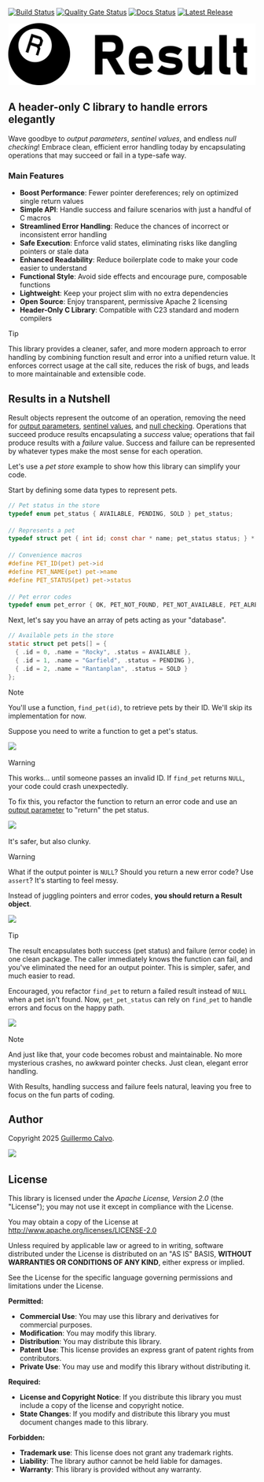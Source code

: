 
[![Build Status][BADGE_BUILD_STATUS]][BUILD_STATUS]
[![Quality Gate Status][BADGE_QUALITY_GATE]][QUALITY_GATE]
[![Docs Status][BADGE_DOCS_STATUS]][DOCS]
[![Latest Release][BADGE_LATEST_RELEASE]][LATEST_RELEASE]

![Result Library][LOGO]


## A header-only C library to handle errors elegantly

Wave goodbye to *output parameters*, *sentinel values*, and endless *null checking*! Embrace clean, efficient error
handling today by encapsulating operations that may succeed or fail in a type-safe way.

### Main Features

- **Boost Performance**: Fewer pointer dereferences; rely on optimized single return values
- **Simple API**: Handle success and failure scenarios with just a handful of C macros
- **Streamlined Error Handling**: Reduce the chances of incorrect or inconsistent error handling
- **Safe Execution**: Enforce valid states, eliminating risks like dangling pointers or stale data
- **Enhanced Readability**: Reduce boilerplate code to make your code easier to understand
- **Functional Style**: Avoid side effects and encourage pure, composable functions
- **Lightweight**: Keep your project slim with no extra dependencies
- **Open Source**: Enjoy transparent, permissive Apache 2 licensing
- **Header-Only C Library**: Compatible with C23 standard and modern compilers

> [!TIP]
> This library provides a cleaner, safer, and more modern approach to error handling by combining function result and
> error into a unified return value. It enforces correct usage at the call site, reduces the risk of bugs, and leads to
> more maintainable and extensible code.


## Results in a Nutshell

Result objects represent the outcome of an operation, removing the need for [output parameters][OUTPUT_PARAMETERS],
[sentinel values][SENTINEL_VALUE], and [null checking][NULL_CHECKING]. Operations that succeed produce results
encapsulating a *success* value; operations that fail produce results with a *failure* value. Success and failure can be
represented by whatever types make the most sense for each operation.

Let's use a *pet store* example to show how this library can simplify your code.

Start by defining some data types to represent pets.

```c
// Pet status in the store
typedef enum pet_status { AVAILABLE, PENDING, SOLD } pet_status;

// Represents a pet
typedef struct pet { int id; const char * name; pet_status status; } * Pet;

// Convenience macros
#define PET_ID(pet) pet->id
#define PET_NAME(pet) pet->name
#define PET_STATUS(pet) pet->status

// Pet error codes
typedef enum pet_error { OK, PET_NOT_FOUND, PET_NOT_AVAILABLE, PET_ALREADY_SOLD } pet_error;
```

Next, let's say you have an array of pets acting as your "database".

```c
// Available pets in the store
static struct pet pets[] = {
  { .id = 0, .name = "Rocky", .status = AVAILABLE },
  { .id = 1, .name = "Garfield", .status = PENDING },
  { .id = 2, .name = "Rantanplan", .status = SOLD }
};
```

> [!NOTE]
> You'll use a function, `find_pet(id)`, to retrieve pets by their ID. We'll skip its implementation for now.

Suppose you need to write a function to get a pet's status.

![][EXAMPLE_EARLY_ATTEMPT]

> [!WARNING]
> This works... until someone passes an invalid ID. If `find_pet` returns `NULL`, your code could crash unexpectedly.

To fix this, you refactor the function to return an error code and use an [output parameter][OUTPUT_PARAMETERS] to
"return" the pet status.

![][EXAMPLE_USING_POINTERS]

It's safer, but also clunky.

> [!WARNING]
> What if the output pointer is `NULL`? Should you return a new error code? Use `assert`? It's starting to feel messy.

Instead of juggling pointers and error codes, **you should return a Result object**.

![][EXAMPLE_USING_RESULTS]

> [!TIP]
> The result encapsulates both success (pet status) and failure (error code) in one clean package. The caller
> immediately knows the function can fail, and you've eliminated the need for an output pointer. This is simpler, safer,
> and much easier to read.

Encouraged, you refactor `find_pet` to return a failed result instead of `NULL` when a pet isn't found. Now,
`get_pet_status` can rely on `find_pet` to handle errors and focus on the happy path.

![][EXAMPLE_EMBRACING_RESULTS]

> [!NOTE]
> And just like that, your code becomes robust and maintainable. No more mysterious crashes, no awkward pointer checks.
> Just clean, elegant error handling.

With Results, handling success and failure feels natural, leaving you free to focus on the fun parts of coding.


## Author

Copyright 2025 [Guillermo Calvo][AUTHOR].

[![][GUILLERMO_IMAGE]][GUILLERMO]


## License

This library is licensed under the *Apache License, Version 2.0* (the "License");
you may not use it except in compliance with the License.

You may obtain a copy of the License at <http://www.apache.org/licenses/LICENSE-2.0>

Unless required by applicable law or agreed to in writing, software distributed under the License
is distributed on an "AS IS" BASIS, **WITHOUT WARRANTIES OR CONDITIONS OF ANY KIND**, either express or implied.

See the License for the specific language governing permissions and limitations under the License.


**Permitted:**

- **Commercial Use**: You may use this library and derivatives for commercial purposes.
- **Modification**: You may modify this library.
- **Distribution**: You may distribute this library.
- **Patent Use**: This license provides an express grant of patent rights from contributors.
- **Private Use**: You may use and modify this library without distributing it.

**Required:**

- **License and Copyright Notice**: If you distribute this library you must include a copy of the license and copyright
  notice.
- **State Changes**: If you modify and distribute this library you must document changes made to this library.

**Forbidden:**

- **Trademark use**: This license does not grant any trademark rights.
- **Liability**: The library author cannot be held liable for damages.
- **Warranty**: This library is provided without any warranty.


[AUTHOR]:                       https://github.com/guillermocalvo/
[BADGE_BUILD_STATUS]:           https://github.com/guillermocalvo/resultlib/workflows/Build/badge.svg
[BADGE_DOCS_STATUS]:            https://github.com/guillermocalvo/resultlib/workflows/Docs/badge.svg
[BADGE_LATEST_RELEASE]:         https://img.shields.io/github/v/release/guillermocalvo/resultlib
[BADGE_QUALITY_GATE]:           https://sonarcloud.io/api/project_badges/measure?project=guillermocalvo_resultlib&metric=alert_status
[BUILD_STATUS]:                 https://github.com/guillermocalvo/resultlib/actions?query=workflow%3ABuild
[COMPOUND_LITERALS]:            https://gcc.gnu.org/onlinedocs/gcc-3.3/gcc/Compound-Literals.html
[DESIGNATED_INITIALIZERS]:      https://gcc.gnu.org/onlinedocs/gcc-3.3/gcc/Designated-Inits.html
[DOCS]:                         https://result.guillermo.dev/
[EXAMPLE_EARLY_ATTEMPT]:        docs/early-attempt.png
[EXAMPLE_EMBRACING_RESULTS]:    docs/embracing-results.png
[EXAMPLE_USING_POINTERS]:       docs/using-pointers.png
[EXAMPLE_USING_RESULTS]:        docs/using-results.png
[GUILLERMO]:                    https://guillermo.dev/
[GUILLERMO_IMAGE]:              https://guillermo.dev/assets/images/thumb.png
[LATEST_RELEASE]:               https://github.com/guillermocalvo/resultlib/releases/latest
[LOGO]:                         docs/result-logo.svg
[NULL_CHECKING]:                https://en.wikipedia.org/wiki/Nullable_type#Compared_with_null_pointers
[OUTPUT_PARAMETERS]:            https://en.wikipedia.org/wiki/Parameter_(computer_programming)#Output_parameters
[QUALITY_GATE]:                 https://sonarcloud.io/dashboard?id=guillermocalvo_resultlib
[SENTINEL_VALUE]:               https://en.wikipedia.org/wiki/Sentinel_value
[TYPEOF]:                       https://www.open-std.org/jtc1/sc22/wg14/www/docs/n2899.htm
